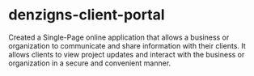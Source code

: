 # denzigns-client-portal

Created a Single-Page online application that allows a business or organization to communicate and share information with their clients. It allows clients to view project updates and interact with the business or organization in a secure and convenient manner.
